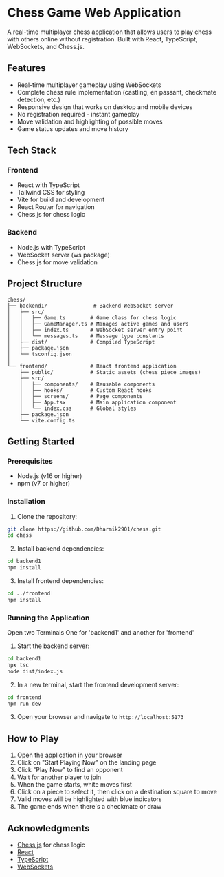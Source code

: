 # Chess Game Web Application

A real-time multiplayer chess application that allows users to play chess with others online without registration. Built with React, TypeScript, WebSockets, and Chess.js.

## Features

- Real-time multiplayer gameplay using WebSockets
- Complete chess rule implementation (castling, en passant, checkmate detection, etc.)
- Responsive design that works on desktop and mobile devices
- No registration required - instant gameplay
- Move validation and highlighting of possible moves
- Game status updates and move history

## Tech Stack

### Frontend
- React with TypeScript
- Tailwind CSS for styling
- Vite for build and development
- React Router for navigation
- Chess.js for chess logic

### Backend
- Node.js with TypeScript
- WebSocket server (ws package)
- Chess.js for move validation

## Project Structure

```
chess/
├── backend1/               # Backend WebSocket server
│   ├── src/
│   │   ├── Game.ts        # Game class for chess logic
│   │   ├── GameManager.ts # Manages active games and users
│   │   ├── index.ts       # WebSocket server entry point
│   │   └── messages.ts    # Message type constants
│   ├── dist/              # Compiled TypeScript
│   ├── package.json
│   └── tsconfig.json
│
└── frontend/              # React frontend application
    ├── public/            # Static assets (chess piece images)
    ├── src/
    │   ├── components/    # Reusable components
    │   ├── hooks/         # Custom React hooks
    │   ├── screens/       # Page components
    │   ├── App.tsx        # Main application component
    │   └── index.css      # Global styles
    ├── package.json
    └── vite.config.ts
```

## Getting Started

### Prerequisites

- Node.js (v16 or higher)
- npm (v7 or higher)

### Installation

1. Clone the repository:
```bash
git clone https://github.com/Dharmik2901/chess.git
cd chess
```

2. Install backend dependencies:
```bash
cd backend1
npm install
```

3. Install frontend dependencies:
```bash
cd ../frontend
npm install
```

### Running the Application

Open two Terminals One for 'backend1' and another for 'frontend'

1. Start the backend server:
```bash
cd backend1
npx tsc
node dist/index.js
```

2. In a new terminal, start the frontend development server:
```bash
cd frontend
npm run dev
```

3. Open your browser and navigate to `http://localhost:5173`

## How to Play

1. Open the application in your browser
2. Click on "Start Playing Now" on the landing page
3. Click "Play Now" to find an opponent
4. Wait for another player to join
5. When the game starts, white moves first
6. Click on a piece to select it, then click on a destination square to move
7. Valid moves will be highlighted with blue indicators
8. The game ends when there's a checkmate or draw

## Acknowledgments

- [Chess.js](https://github.com/jhlywa/chess.js) for chess logic
- [React](https://reactjs.org/)
- [TypeScript](https://www.typescriptlang.org/)
- [WebSockets](https://developer.mozilla.org/en-US/docs/Web/API/WebSockets_API)
